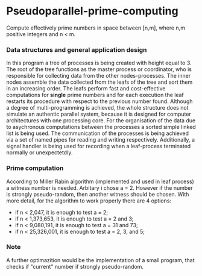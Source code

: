 # Pseudoparallel-prime-computing
Compute effectively prime numbers in space between [n,m], where n,m positive integers and n < m.

### Data structures and general application design
In this program a tree of processes is being created with height equal to 3. The root of the tree functions as the master process or coordinator, who is responsible for collecting data from the other nodes-processes. The inner nodes assemble the data collected from the leafs of the tree and sort them in an increasing order. The leafs perform fast and cost-effective computations for **single** prime numbers and for each execution the leaf restarts its procedure with respect to the previous number found. Although a degree of multi-programming is achieved, the whole structure does not simulate an authentic parallel system, because it is designed for computer architectures with one processing core.
For the organisation of the data due to asychronous computations between the processes a sorted simple linked list is being used.
The communication of the processes is being achieved via a set of named pipes for reading and writing respectively.
Additionally, a signal handler is being used for recording when a leaf-process terminated normally or unexpectetdly.

### Prime computation
According to Miller Rabin algorithm (implemented and used in leaf process) a witness number is needed. Arbitary i chose a = 2. However if the number is strongly pseudo-random, then another witness should be chosen. With more detail, for the algorithm to work properly there are 4 options:
- if n < 2,047, it is enough to test a = 2;
- if n < 1,373,653, it is enough to test a = 2 and 3;
- if n < 9,080,191, it is enough to test a = 31 and 73;
- if n < 25,326,001, it is enough to test a = 2, 3, and 5;

### Note
A further optimazition would be the implementation of a small program, that checks if "current" number if strongly pseudo-random.